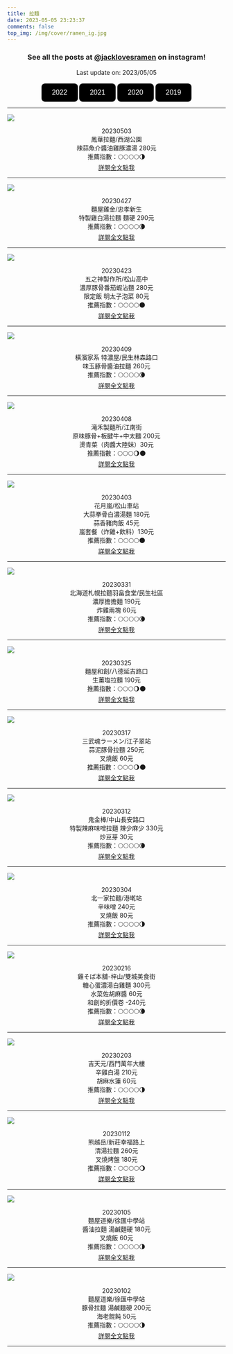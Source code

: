 ```yaml
---
title: 拉麵
date: 2023-05-05 23:23:37
comments: false
top_img: /img/cover/ramen_ig.jpg
---
```


<center>
<h3>See all the posts at <a href="https://www.instagram.com/jacklovesramen/">@jacklovesramen</a> on instagram!</h3>
</center>

<!-- START -->

<center>Last update on: 2023/05/05</center>

<center>
<br>
<a href='http://localhost:4000/ramen/2022'><button style="background-color: black; border: none; color: white; padding: 12px 24px; text-align: center; text-decoration: none; display: inline-block; font-size: 16px; border-radius: 8px;">2022</button></a>
<a href='http://localhost:4000/ramen/2021'><button style="background-color: black; border: none; color: white; padding: 12px 24px; text-align: center; text-decoration: none; display: inline-block; font-size: 16px; border-radius: 8px;">2021</button></a>
<a href='http://localhost:4000/ramen/2020'><button style="background-color: black; border: none; color: white; padding: 12px 24px; text-align: center; text-decoration: none; display: inline-block; font-size: 16px; border-radius: 8px;">2020</button></a>
<a href='http://localhost:4000/ramen/2019'><button style="background-color: black; border: none; color: white; padding: 12px 24px; text-align: center; text-decoration: none; display: inline-block; font-size: 16px; border-radius: 8px;">2019</button></a>
<br>
</center>

---

![](https://scontent.cdninstagram.com/v/t51.29350-15/344787424_1619731528525616_8147119679067882282_n.heic?stp=dst-jpg&_nc_cat=108&ccb=1-7&_nc_sid=8ae9d6&_nc_ohc=9TmdHS6H4bEAX81n30M&_nc_oc=AQl3OS2NCxrySxz9OALXfLLvVI5Jsri-c-LRfkfm9EOL_T4w8URZijyyW0_0XKnHC7w&_nc_ht=scontent.cdninstagram.com&edm=ANo9K5cEAAAA&oh=00_AfBLN6Ppf4nZwMMIciATGPzYnZocCuA23kO0NFrSuNqR2Q&oe=645ACFB5)
<center>
20230503<br>
鳳華拉麵/西湖公園<br>
辣蒜魚介醬油雞豚濃湯 280元<br>
推薦指數：🌕🌕🌕🌕🌗<br>
<a href='https://www.instagram.com/p/Cr2WIbSLuWq/'>詳閱全文點我</a>
</center>

---

![](https://scontent.cdninstagram.com/v/t51.29350-15/343585820_1085912995699156_7008435364254053379_n.heic?stp=dst-jpg&_nc_cat=108&ccb=1-7&_nc_sid=8ae9d6&_nc_ohc=pd7ung1LBGYAX8grU-h&_nc_oc=AQnnMMqonghdfv259NUwyPgxZwASiotIKArIq7vVOT6yBDiwQet7b5Fyf2KqMjIYIsc&_nc_ht=scontent.cdninstagram.com&edm=ANo9K5cEAAAA&oh=00_AfC-mUz469jp_M1Ttdsx8OcIHeE6LcPIGONZnvZ13TvgVg&oe=6459F42E)
<center>
20230427<br>
麵屋雞金/忠孝新生<br>
特製雞白湯拉麵 麵硬 290元<br>
推薦指數：🌕🌕🌕🌕🌘<br>
<a href='https://www.instagram.com/p/CrlErXiLDsQ/'>詳閱全文點我</a>
</center>

---

![](https://scontent.cdninstagram.com/v/t51.29350-15/343720214_183507187917897_6917124481801070795_n.heic?stp=dst-jpg&_nc_cat=103&ccb=1-7&_nc_sid=8ae9d6&_nc_ohc=4LNVrKIN-20AX-Hdm6Q&_nc_ht=scontent.cdninstagram.com&edm=ANo9K5cEAAAA&oh=00_AfCwkJjFLRf6etguhgKrFm4ywBM2RbcliK_IGUBculhHww&oe=64598A6E)
<center>
20230423<br>
五之神製作所/松山高中<br>
濃厚豚骨番茄蝦沾麵 280元<br>
限定飯 明太子泡菜 80元<br>
推薦指數：🌕🌕🌕🌕🌑<br>
<a href='https://www.instagram.com/p/CrlDdHPrdZ_/'>詳閱全文點我</a>
</center>

---

![](https://scontent.cdninstagram.com/v/t51.29350-15/343307298_1318550858695268_1704040380883856249_n.heic?stp=dst-jpg&_nc_cat=105&ccb=1-7&_nc_sid=8ae9d6&_nc_ohc=aogXl0tEhSAAX-Wm5r_&_nc_ht=scontent.cdninstagram.com&edm=ANo9K5cEAAAA&oh=00_AfDBfqMdTIIMkn7r7oKPzGmfHc3qqumb-s0Ln6deblZwKQ&oe=64597F0F)
<center>
20230409<br>
橫濱家系 特濃屋/民生林森路口<br>
味玉豚骨醬油拉麵 260元<br>
推薦指數：🌕🌕🌕🌕🌘<br>
<a href='https://www.instagram.com/p/CrlCppzLbJn/'>詳閱全文點我</a>
</center>

---

![](https://scontent.cdninstagram.com/v/t51.29350-15/340025505_1434466360722437_4416631316159482192_n.webp?stp=dst-jpg&_nc_cat=109&ccb=1-7&_nc_sid=8ae9d6&_nc_ohc=CK7TG80fxiYAX88vSad&_nc_ht=scontent.cdninstagram.com&edm=ANo9K5cEAAAA&oh=00_AfAAqHKnbhjgR_b27SuH_cQi2-LKrBYhaxGLVw8HxeIN1g&oe=645930C0)
<center>
20230408<br>
滝禾製麵所/江南街<br>
原味豚骨+板腱牛+中太麵 200元<br>
燙青菜（肉醬大陸妹）30元<br>
推薦指數：🌕🌕🌕🌖🌑<br>
<a href='https://www.instagram.com/p/CqxOiZyrT9T/'>詳閱全文點我</a>
</center>

---

![](https://scontent.cdninstagram.com/v/t51.29350-15/339982534_183122157864045_2567771153529897694_n.webp?stp=dst-jpg&_nc_cat=101&ccb=1-7&_nc_sid=8ae9d6&_nc_ohc=2E5vplnsIIEAX-LyO5O&_nc_ht=scontent.cdninstagram.com&edm=ANo9K5cEAAAA&oh=00_AfCD4F2-ulOoxehuojgTrfIYSseLvhWC_RJ9xwfDoHMANg&oe=64590B14)
<center>
20230403<br>
花月嵐/松山車站<br>
大蒜拳骨白濃湯麵 180元<br>
蒜香豬肉飯 45元<br>
嵐套餐（炸雞+飲料）130元<br>
推薦指數：🌕🌕🌕🌕🌑<br>
<a href='https://www.instagram.com/p/CqxJShtrd-W/'>詳閱全文點我</a>
</center>

---

![](https://scontent.cdninstagram.com/v/t51.29350-15/340044871_6221539917905345_8907567753753413856_n.webp?stp=dst-jpg&_nc_cat=108&ccb=1-7&_nc_sid=8ae9d6&_nc_ohc=_thGzQ1hcukAX8eSJWg&_nc_ht=scontent.cdninstagram.com&edm=ANo9K5cEAAAA&oh=00_AfC6AtpEZ9E4MOndd-YqtPx3D8eqrxA6mS7luv15oX_Cug&oe=645ACD18)
<center>
20230331<br>
北海道札幌拉麵羽畠食堂/民生社區<br>
濃厚擔擔麵 190元<br>
炸雞兩塊 60元<br>
推薦指數：🌕🌕🌕🌕🌘<br>
<a href='https://www.instagram.com/p/CqxIFY9Lm-f/'>詳閱全文點我</a>
</center>

---

![](https://scontent.cdninstagram.com/v/t51.29350-15/337648753_192056996908852_4692073648200574264_n.webp?stp=dst-jpg&_nc_cat=108&ccb=1-7&_nc_sid=8ae9d6&_nc_ohc=K58QRp1N0aMAX-JeqEE&_nc_ht=scontent.cdninstagram.com&edm=ANo9K5cEAAAA&oh=00_AfDH2eFtv4D7f4Cx5b7wE-2ixGqhQwigaR6DTjMUrHx_DA&oe=6459C2A5)
<center>
20230325<br>
麵屋和創/八德延吉路口<br>
生薑塩拉麵 190元<br>
推薦指數：🌕🌕🌕🌖🌑<br>
<a href='https://www.instagram.com/p/CqN495yrrNF/'>詳閱全文點我</a>
</center>

---

![](https://scontent.cdninstagram.com/v/t51.29350-15/336308356_223448640245108_2142005244748435786_n.webp?stp=dst-jpg&_nc_cat=108&ccb=1-7&_nc_sid=8ae9d6&_nc_ohc=Dpdtuih3V3sAX8gXcjV&_nc_ht=scontent.cdninstagram.com&edm=ANo9K5cEAAAA&oh=00_AfAsko6aLLNcFEX4ZGA-EIDv_0ZNFX4EsyvyLbzR3LA43w&oe=645A3848)
<center>
20230317<br>
三武魂ラーメン/江子翠站<br>
蒜泥豚骨拉麵 250元<br>
叉燒飯 60元<br>
推薦指數：🌕🌕🌕🌖🌑<br>
<a href='https://www.instagram.com/p/Cp4XC9NLwyQ/'>詳閱全文點我</a>
</center>

---

![](https://scontent.cdninstagram.com/v/t51.29350-15/335658537_236208338844208_3029234185255270977_n.webp?stp=dst-jpg&_nc_cat=101&ccb=1-7&_nc_sid=8ae9d6&_nc_ohc=sIhI_blF6uUAX9prngO&_nc_ht=scontent.cdninstagram.com&edm=ANo9K5cEAAAA&oh=00_AfCanWY9R0C0kRGuXbN5pbKRbM-NqNt1QlQZEXjMwuTJMg&oe=64594E14)
<center>
20230312<br>
鬼金棒/中山長安路口<br>
特製辣麻味噌拉麵 辣少麻少 330元<br>
炒豆芽 30元<br>
推薦指數：🌕🌕🌕🌕🌘<br>
<a href='https://www.instagram.com/p/Cp4WI6SrnYJ/'>詳閱全文點我</a>
</center>

---

![](https://scontent.cdninstagram.com/v/t51.29350-15/335774987_910581253554007_8127901889823310325_n.webp?stp=dst-jpg&_nc_cat=110&ccb=1-7&_nc_sid=8ae9d6&_nc_ohc=ruXmeqS270YAX9XtGon&_nc_ht=scontent.cdninstagram.com&edm=ANo9K5cEAAAA&oh=00_AfBOSytpJS4da5k0WCMkF7j2yO3S6kxeyNtIGns-QSbw3w&oe=64597B4F)
<center>
20230304<br>
北一家拉麵/港墘站<br>
辛味噌 240元<br>
叉燒飯 80元<br>
推薦指數：🌕🌕🌕🌕🌗<br>
<a href='https://www.instagram.com/p/Cp4VQUPrRB9/'>詳閱全文點我</a>
</center>

---

![](https://scontent.cdninstagram.com/v/t51.29350-15/331005014_723970729432730_2420985051517805112_n.webp?stp=dst-jpg&_nc_cat=106&ccb=1-7&_nc_sid=8ae9d6&_nc_ohc=LPWxBv0eQ1sAX_Xpfqq&_nc_ht=scontent.cdninstagram.com&edm=ANo9K5cEAAAA&oh=00_AfCONRXy8rDgH6BD2Xv2k8pmPM3826NmQ59O_KGkxFXDdQ&oe=6458FBFE)
<center>
20230216<br>
雞そば本舖-梓山/雙城美食街<br>
糖心蛋濃湯白雞麵 300元<br>
水菜佐胡麻醬 60元<br>
和創的折價卷 -240元<br>
推薦指數：🌕🌕🌕🌕🌘<br>
<a href='https://www.instagram.com/p/CotonD5LFKe/'>詳閱全文點我</a>
</center>

---

![](https://scontent.cdninstagram.com/v/t51.29350-15/331239567_589260599395576_4548972520636666099_n.webp?stp=dst-jpg&_nc_cat=100&ccb=1-7&_nc_sid=8ae9d6&_nc_ohc=2RgYkMCVhtMAX_CmU4S&_nc_ht=scontent.cdninstagram.com&edm=ANo9K5cEAAAA&oh=00_AfBlB4n_qRbbXQDRN3OZreSxn5YxL6QDg7C75YJ1KIabTg&oe=64591226)
<center>
20230203<br>
吉天元/西門萬年大樓<br>
辛雞白湯 210元<br>
胡麻水蓮 60元<br>
推薦指數：🌕🌕🌕🌕🌗<br>
<a href='https://www.instagram.com/p/CotnDAeryB1/'>詳閱全文點我</a>
</center>

---

![](https://scontent.cdninstagram.com/v/t51.29350-15/331346686_152618344262397_7452315694010575914_n.webp?stp=dst-jpg&_nc_cat=108&ccb=1-7&_nc_sid=8ae9d6&_nc_ohc=TIQjjTskWmMAX-VOUpz&_nc_ht=scontent.cdninstagram.com&edm=ANo9K5cEAAAA&oh=00_AfCTL1euJ7a3LwfpzT442bFDlzZf3mA2UclhUExnmWqb9A&oe=64592505)
<center>
20230112<br>
熊越岳/新莊幸福路上<br>
清湯拉麵 260元<br>
叉燒烤盤 180元<br>
推薦指數：🌕🌕🌕🌕🌖<br>
<a href='https://www.instagram.com/p/Cotmc5sLd2c/'>詳閱全文點我</a>
</center>

---

![](https://scontent.cdninstagram.com/v/t51.29350-15/323742835_1458549048006693_5543215561546512078_n.webp?stp=dst-jpg&_nc_cat=105&ccb=1-7&_nc_sid=8ae9d6&_nc_ohc=PDm44J2BxQkAX-fo8ls&_nc_ht=scontent.cdninstagram.com&edm=ANo9K5cEAAAA&oh=00_AfB-I_FlDvE105hjLVG6HxPtKH28v0W1bYmyRqmg6d67lw&oe=645A8A06)
<center>
20230105<br>
麵屋道樂/徐匯中學站<br>
醬油拉麵 湯鹹麵硬 180元<br>
叉燒飯 60元<br>
推薦指數：🌕🌕🌕🌕🌗<br>
<a href='https://www.instagram.com/p/CnFA49qp0Yz/'>詳閱全文點我</a>
</center>

---

![](https://scontent.cdninstagram.com/v/t51.29350-15/323683219_1847682062257033_5410732036779887728_n.webp?stp=dst-jpg&_nc_cat=103&ccb=1-7&_nc_sid=8ae9d6&_nc_ohc=jQ690pG0sNkAX951J5z&_nc_ht=scontent.cdninstagram.com&edm=ANo9K5cEAAAA&oh=00_AfAnSUee_WBkj6SROIl52rR3mX9AcS7GBENhOmdF6BHjfg&oe=645AA4B4)
<center>
20230102<br>
麵屋道樂/徐匯中學站<br>
豚骨拉麵 湯鹹麵硬 200元<br>
海老餛飩 50元<br>
推薦指數：🌕🌕🌕🌕🌗<br>
<a href='https://www.instagram.com/p/Cm58K2dLylO/'>詳閱全文點我</a>
</center>

---

